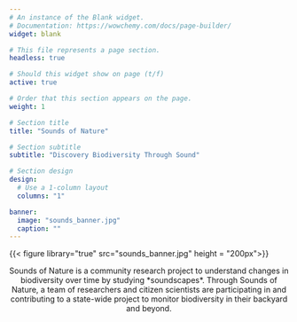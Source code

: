 ```yaml
---
# An instance of the Blank widget.
# Documentation: https://wowchemy.com/docs/page-builder/
widget: blank

# This file represents a page section.
headless: true

# Should this widget show on page (t/f)
active: true

# Order that this section appears on the page.
weight: 1

# Section title
title: "Sounds of Nature"

# Section subtitle
subtitle: "Discovery Biodiversity Through Sound"

# Section design
design:
  # Use a 1-column layout
  columns: "1"

banner:
  image: "sounds_banner.jpg"
  caption: ""
---
```


{{< figure library="true" src="sounds_banner.jpg" height = "200px">}}

<p style="text-align: center;">Sounds of Nature is a community research project to understand changes in biodiversity over time by studying *soundscapes*. Through Sounds of Nature, a team of researchers and citizen scientists are participating in and contributing to a state-wide project to monitor biodiversity in their backyard and beyond.</p>

